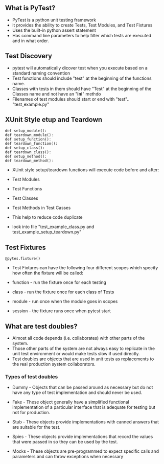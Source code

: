 ## What is PyTest?

* PyTest is a python unit testing framework
* it provides the ability to create Tests, Test Modules, and Test Fixtures
* Uses the built-in python assert statement
* Has command line parameters to help filter which tests are executed and in what order.

## Test Discovery

* pytest will automatically dicover test when you execute based on a standard naming convention
* Test functions should include "test" at the beginning of the functions name.
* Classes with tests in them should have "Test" at the beginning of the Classes name and not 
have an "__ini__" methdo
* Filenames of test modules should start or end with "test".. "test_example.py"


## XUnit Style etup and Teardown
```
def setup_module():
def teardown_module():
def setup_function():
def teardown_function():
def setup_class():
def teardown_class():
def setup_method():
def teardown_method():
```

* XUnit style setup/teardown functions will execute code before and after:
* Test Modules
* Test Functions
* Test Classes
* Test Methods in Test Casses

* This help to reduce code duplicate
* look into file "test_example_class.py and test_example_setup_teardown.py"

## Test Fixtures
```
@pytes.fixture()
```

* Test Fixtures can have the following four different scopes which specify how often the fixture will be called:

* function - run the fixture once for each testing
* class - run the fixture once for each class of Tests
* module - run once when the module goes in scopes
* session - the fixture runs once when pytest start

## What are test doubles?

* Almost all code depends (i.e. collaborates) with other parts of the
system.
* Those other parts of the system are not always easy to replicate in
the unit test environment or would make tests slow if used directly.
* Test doubles are objects that are used in unit tests as replacements
to the real production system collaborators.

### Types of test doubles
* Dummy - Objects that can be passed around as necessary but do
not have any type of test implementation and should never be used.

* Fake - These object generally have a simplified functional
implementation of a particular interface that is adequate for testing
but not for production.

* Stub - These objects provide implementations with canned answers
that are suitable for the test.

* Spies - These objects provide implementations that record the
values that were passed in so they can be used by the test.

* Mocks - These objects are pre-programmed to expect specific
calls and parameters and can throw exceptions when necessary
